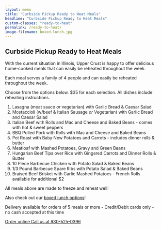 ```yaml
---
layout: menu
title: "Curbside Pickup Ready to Heat Meals"
headline: "Curbside Pickup Ready to Heat Meals"
custom-classes: "ready-to-heat"
permalink: /ready-to-heat/
image-filename: boxed-lunch.jpg
---
```


## Curbside Pickup Ready to Heat Meals

With the current situation in Illinois, Upper Crust is happy to offer delicious
home-cooked meals that can easily be reheated throughout the week.

Each meal serves a family of 4 people and can easily be reheated throughout the
week.

Choose from the options below. \$35 for each selection. All dishes include
reheating instructions.

1. Lasagna (meat sauce _or_ vegetarian) with Garlic Bread & Caesar Salad
2. Mostaccioli (w/beef & Italian Sausage _or_ Vegetarian) with Garlic Bread and
   Caesar Salad
3. Italian Beef with Rolls and Mac and Cheese and Baked Beans - comes with hot &
   sweet peppers
4. BBQ Pulled Pork with Rolls with Mac and Cheese and Baked Beans
5. Pot Roast with Baby New Potatoes and Carrots - includes dinner rolls & butter
6. Meatloaf with Mashed Potatoes, Gravy and Green Beans
7. Hungarian Beef Tips over Rice with Gingered Carrots and Dinner Rolls & Butter
8. 10 Piece Barbecue Chicken with Potato Salad & Baked Beans
9. 1/3 Pound Barbecue Spare Ribs with Potato Salad & Baked Beans
10. Braised Beef Brisket with Garlic Mashed Potatoes - French Rolls available
    for additional \$2

All meals above are made to freeze and reheat well!

Also check out our [boxed lunch options](/menus/boxed-lunches/)!

Delivery available for orders of 5 meals or more - Credit/Debit cards only - no
cash accepted at this time

<div class="buttonContainer">
  <a
    class="button"
    href="https://uppercrustcatering.wufoo.com/forms/z1ulr3tr1kev45s/"
  >
    Order online
  </a>
  <a class="button" href="tel:16305250396">Call us at 630-525-0396</a>
</div>
